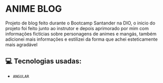 # ANIME BLOG
Projeto de blog feito durante o Bootcamp Santander na DIO, o inicio do projeto foi feito junto ao instrutor e depois aprimorado por mim com informações fictícias sobre personagens de animes e mangás, também adicionei mais informações e estilizei da forma que achei esteticamente mais agradável

## :computer: Tecnologias usadas:

- `ANGULAR`

